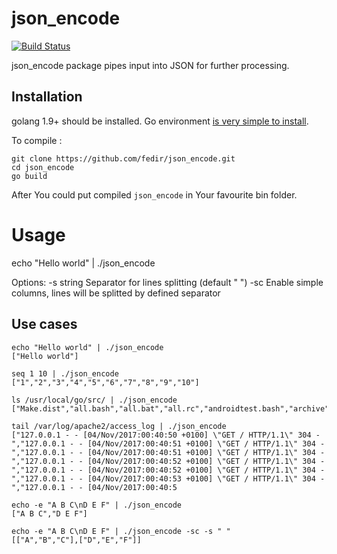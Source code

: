 # json_encode

[![Build Status](https://travis-ci.org/fedir/json_encode.svg?branch=master)](https://travis-ci.org/fedir/json_encode)

json_encode package pipes input into JSON for further processing.

## Installation

golang 1.9+ should be installed. Go environment [is very simple to install](https://golang.org/doc/install).

To compile :

    git clone https://github.com/fedir/json_encode.git
    cd json_encode
    go build

After You could put compiled `json_encode` in Your favourite bin folder.

# Usage

echo "Hello world" | ./json_encode

Options:
  -s string     Separator for lines splitting (default " ")
  -sc           Enable simple columns, lines will be splitted by defined separator

## Use cases

    echo "Hello world" | ./json_encode
    ["Hello world"]

    seq 1 10 | ./json_encode
    ["1","2","3","4","5","6","7","8","9","10"]

    ls /usr/local/go/src/ | ./json_encode
    ["Make.dist","all.bash","all.bat","all.rc","androidtest.bash","archive","bootstrap.bash","bufio","buildall.bash","builtin","bytes","clean.bash","clean.bat","clean.rc","cmd","cmp.bash","compress","container","context","crypto","database","debug","encoding","errors","expvar","flag","fmt","go","hash","html","image","index","internal","io","iostest.bash","log","make.bash","make.bat","make.rc","math","mime","naclmake.bash","nacltest.bash","net","os","path","plugin","race.bash","race.bat","reflect","regexp","run.bash","run.bat","run.rc","runtime","sort","strconv","strings","sync","syscall","testing","text","time","unicode","unsafe","vendor"]

    tail /var/log/apache2/access_log | ./json_encode
    ["127.0.0.1 - - [04/Nov/2017:00:40:50 +0100] \"GET / HTTP/1.1\" 304 -","127.0.0.1 - - [04/Nov/2017:00:40:51 +0100] \"GET / HTTP/1.1\" 304 -","127.0.0.1 - - [04/Nov/2017:00:40:51 +0100] \"GET / HTTP/1.1\" 304 -","127.0.0.1 - - [04/Nov/2017:00:40:52 +0100] \"GET / HTTP/1.1\" 304 -","127.0.0.1 - - [04/Nov/2017:00:40:52 +0100] \"GET / HTTP/1.1\" 304 -","127.0.0.1 - - [04/Nov/2017:00:40:53 +0100] \"GET / HTTP/1.1\" 304 -","127.0.0.1 - - [04/Nov/2017:00:40:5

    echo -e "A B C\nD E F" | ./json_encode
    ["A B C","D E F"]

    echo -e "A B C\nD E F" | ./json_encode -sc -s " "
    [["A","B","C"],["D","E","F"]]
